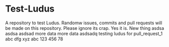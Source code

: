 # Test-Ludus
A repository to test Ludus. Randomw issues, commits and pull requests will be made on this repository. Please ignore its crap. Yes it is.
New thing
asdsa
asdsa
asdsad
more data
more data
asdsadq
testing ludus for pull_request_1
abc
dfg
xyz
abc
123
456
78
